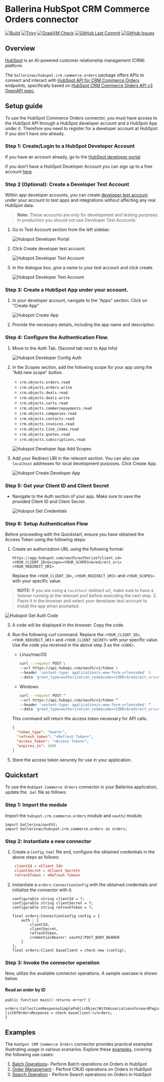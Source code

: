 # Ballerina HubSpot CRM Commerce Orders connector

[![Build](https://github.com/ballerina-platform/module-ballerinax-hubspot.crm.commerce.orders/actions/workflows/ci.yml/badge.svg)](https://github.com/ballerina-platform/module-ballerinax-hubspot.crm.commerce.orders/actions/workflows/ci.yml)
[![Trivy](https://github.com/ballerina-platform/module-ballerinax-hubspot.crm.commerce.orders/actions/workflows/trivy-scan.yml/badge.svg)](https://github.com/ballerina-platform/module-ballerinax-hubspot.crm.commerce.orders/actions/workflows/trivy-scan.yml)
[![GraalVM Check](https://github.com/ballerina-platform/module-ballerinax-hubspot.crm.commerce.orders/actions/workflows/build-with-bal-test-graalvm.yml/badge.svg)](https://github.com/ballerina-platform/module-ballerinax-hubspot.crm.commerce.orders/actions/workflows/build-with-bal-test-graalvm.yml)
[![GitHub Last Commit](https://img.shields.io/github/last-commit/ballerina-platform/module-ballerinax-hubspot.crm.commerce.orders.svg)](https://github.com/ballerina-platform/module-ballerinax-hubspot.crm.commerce.orders/commits/master)
[![GitHub Issues](https://img.shields.io/github/issues/ballerina-platform/ballerina-library/module/hubspot.crm.commerce.orders.svg?label=Open%20Issues)](https://github.com/ballerina-platform/ballerina-library/labels/module%hubspot.crm.commerce.orders)

## Overview

[HubSpot](https://www.hubspot.com) is an AI-powered customer relationship management (CRM) platform.

The `ballerinax/hubspot.crm.commerce.orders` package offers APIs to connect and interact with [HubSpot API for CRM Commerce Orders](https://developers.hubspot.com/docs/reference/api/crm/commerce/orders) endpoints, specifically based on [HubSpot CRM Commerce Orders API v3 OpenAPI spec](https://github.com/HubSpot/HubSpot-public-api-spec-collection/blob/main/PublicApiSpecs/CRM/Orders/Rollouts/424/v3/orders.json).

## Setup guide

To use the HubSpot Commerce Orders connector, you must have access to the HubSpot API through a HubSpot developer account and a HubSpot App under it. Therefore you need to register for a developer account at HubSpot if you don't have one already.

### Step 1: Create/Login to a HubSpot Developer Account

If you have an account already, go to the [HubSpot developer portal](https://app.hubspot.com/)

If you don't have a HubSpot Developer Account you can sign up to a free account [here](https://developers.hubspot.com/get-started)

### Step 2 (Optional): Create a Developer Test Account

Within app developer accounts, you can create [developer test account](https://developers.hubspot.com/beta-docs/getting-started/account-types#developer-test-accounts) under your account to test apps and integrations without affecting any real HubSpot data.

> **Note:** These accounts are only for development and testing purposes. In production you should not use Developer Test Accounts.

1. Go to Test Account section from the left sidebar.

   ![Hubspot Developer Portal](../docs/setup/resources/test_acc_1.png)

2. Click Create developer test account.

   ![Hubspot Developer Test Account](../docs/setup/resources/test_acc_2.png)

3. In the dialogue box, give a name to your test account and click create.

   ![Hubspot Developer Test Account](../docs/setup/resources/test_acc_3.png)

### Step 3: Create a HubSpot App under your account.

1. In your developer account, navigate to the "Apps" section. Click on "Create App"

   ![Hubspot Create App](../docs/setup/resources/create_app_1.png)

2. Provide the necessary details, including the app name and description.

### Step 4: Configure the Authentication Flow.

1. Move to the Auth Tab. (Second tab next to App Info)

   ![Hubspot Developer Config Auth](../docs/setup/resources/auth_section.png)

2. In the Scopes section, add the following scope for your app using the "Add new scope" button.

   - `crm.objects.orders.read`
   - `crm.objects.orders.write`
   - `crm.objects.deals.read`
   - `crm.objects.deals.write`
   - `crm.objects.carts.read`
   - `crm.objects.commercepayments.read`
   - `crm.objects.companies.read`
   - `crm.objects.contacts.read`
   - `crm.objects.invoices.read`
   - `crm.objects.line_items.read`
   - `crm.objects.quotes.read`
   - `crm.objects.subscriptions.read`

   ![Hubspot Developer App Add Scopes](../docs/setup/resources/scopes.png)

3. Add your Redirect URI in the relevant section. You can also use `localhost` addresses for local development purposes. Click Create App.

   ![Hubspot Create Developer App](../docs/setup/resources/create_app_final.png)

### Step 5: Get your Client ID and Client Secret

- Navigate to the Auth section of your app. Make sure to save the provided Client ID and Client Secret.

  ![Hubspot Get Credentials](../docs/setup/resources/get_credentials.png)

### Step 6: Setup Authentication Flow

Before proceeding with the Quickstart, ensure you have obtained the Access Token using the following steps:

1. Create an authorization URL using the following format:

   ```
   https://app.hubspot.com/oauth/authorize?client_id=<YOUR_CLIENT_ID>&scope=<YOUR_SCOPES>&redirect_uri=<YOUR_REDIRECT_URI>
   ```

   Replace the `<YOUR_CLIENT_ID>`, `<YOUR_REDIRECT_URI>` and `<YOUR_SCOPES>` with your specific value.

> **NOTE:** If you are using a `localhost` redirect url, make sure to have a listener running at the relevant port before executing the next step. 2. Paste it in the browser and select your developer test account to install the app when prompted.

![Hubspot Get Auth Code](../docs/setup/resources/install_app.png)

3. A code will be displayed in the browser. Copy the code.

4. Run the following curl command. Replace the `<YOUR_CLIENT_ID>`, `<YOUR_REDIRECT_URI`> and `<YOUR_CLIENT_SECRET>` with your specific value. Use the code you received in the above step 3 as the `<CODE>`.

   - Linux/macOS

     ```bash
     curl --request POST \
     --url https://api.hubapi.com/oauth/v1/token \
     --header 'content-type: application/x-www-form-urlencoded' \
     --data 'grant_type=authorization_code&code=<CODE>&redirect_uri=<YOUR_REDIRECT_URI>&client_id=<YOUR_CLIENT_ID>&client_secret=<YOUR_CLIENT_SECRET>'
     ```

   - Windows

     ```bash
     curl --request POST ^
     --url https://api.hubapi.com/oauth/v1/token ^
     --header 'content-type: application/x-www-form-urlencoded' ^
     --data 'grant_type=authorization_code&code=<CODE>&redirect_uri=<YOUR_REDIRECT_URI>&client_id=<YOUR_CLIENT_ID>&client_secret=<YOUR_CLIENT_SECRET>'
     ```

   This command will return the access token necessary for API calls.

   ```json
   {
     "token_type": "bearer",
     "refresh_token": "<Refresh Token>",
     "access_token": "<Access Token>",
     "expires_in": 1800
   }
   ```

5. Store the access token securely for use in your application.

## Quickstart

To use the `HubSpot Commerce Orders` connector in your Ballerina application, update the `.bal` file as follows:

### Step 1: Import the module

Import the `hubspot.crm.commerce.orders` module and `oauth2` module.

```ballerina
import ballerina/oauth2;
import ballerinax/hubspot.crm.commerce.orders as orders;
```

### Step 2: Instantiate a new connector

1. Create a `Config.toml` file and, configure the obtained credentials in the above steps as follows:

   ```toml
    clientId = <Client Id>
    clientSecret = <Client Secret>
    refreshToken = <Refresh Token>
   ```

2. Instantiate a `orders:ConnectionConfig` with the obtained credentials and initialize the connector with it.

   ```ballerina
   configurable string clientId = ?;
   configurable string clientSecret = ?;
   configurable string refreshToken = ?;
   
   final orders:ConnectionConfig config = {
       auth : {
           clientId,
           clientSecret,
           refreshToken,
           credentialBearer: oauth2:POST_BODY_BEARER
       }
   };
   final orders:Client baseClient = check new (config);
   ```

### Step 3: Invoke the connector operation

Now, utilize the available connector operations. A sample usecase is shown below.

#### Read an order by ID

```ballerina
public function main() returns error? {
     orders:CollectionResponseSimplePublicObjectWithAssociationsForwardPaging listOfOrdersResponse = check baseClient->/orders;
}
```

## Examples

The `HubSpot CRM Commerce Orders` connector provides practical examples illustrating usage in various scenarios. Explore these [examples](https://github.com/module-ballerinax-hubspot.crm.commerce.orders/tree/main/examples/), covering the following use cases:

1. [Batch Operations](https://github.com/roshanemoraes/module-ballerinax-hubspot.crm.commerce.orders/tree/main/examples/batch-operations)- Perform Batch operations on Orders in HubSpot
2. [Order Management](https://github.com/roshanemoraes/module-ballerinax-hubspot.crm.commerce.orders/tree/main/examples/order-management) - Perford CRUD operations on Orders in HubSpot
3. [Search Operation](https://github.com/roshanemoraes/module-ballerinax-hubspot.crm.commerce.orders/tree/main/examples/search-operation) - Perform Search operations on Orders in HubSpot
